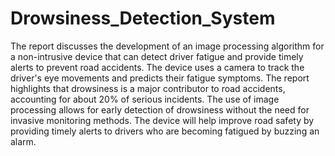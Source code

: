 # Drowsiness_Detection_System
The report discusses the development of an image processing algorithm for a non-intrusive device that can detect driver fatigue and provide timely alerts to prevent road accidents. The device uses a camera to track the driver's eye movements and predicts their fatigue symptoms. The report highlights that drowsiness is a major contributor to road accidents, accounting for about 20% of serious incidents. The use of image processing allows for early detection of drowsiness without the need for invasive monitoring methods. The device will help improve road safety by providing timely alerts to drivers who are becoming fatigued by buzzing an alarm.
